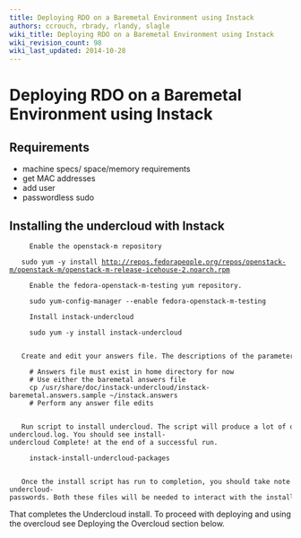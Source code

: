 ```yaml
---
title: Deploying RDO on a Baremetal Environment using Instack
authors: ccrouch, rbrady, rlandy, slagle
wiki_title: Deploying RDO on a Baremetal Environment using Instack
wiki_revision_count: 98
wiki_last_updated: 2014-10-28
---
```


# Deploying RDO on a Baremetal Environment using Instack

## Requirements

*   machine specs/ space/memory requirements
*   get MAC addresses
*   add user
*   passwordless sudo

## Installing the undercloud with Instack

         Enable the openstack-m repository

`   sudo yum -y install `[`http://repos.fedorapeople.org/repos/openstack-m/openstack-m/openstack-m-release-icehouse-2.noarch.rpm`](http://repos.fedorapeople.org/repos/openstack-m/openstack-m/openstack-m-release-icehouse-2.noarch.rpm)

         Enable the fedora-openstack-m-testing yum repository.

         sudo yum-config-manager --enable fedora-openstack-m-testing

         Install instack-undercloud

         sudo yum -y install instack-undercloud

         Create and edit your answers file. The descriptions of the parameters that can be set are in the sample answers file.

         # Answers file must exist in home directory for now
         # Use either the baremetal answers file
         cp /usr/share/doc/instack-undercloud/instack-baremetal.answers.sample ~/instack.answers
         # Perform any answer file edits

         Run script to install undercloud. The script will produce a lot of output on the sceen. It also logs to ~/.instack/install-undercloud.log. You should see install-undercloud Complete! at the end of a successful run.

         instack-install-undercloud-packages

         Once the install script has run to completion, you should take note to secure and save the files /root/stackrc and /root/tripleo-undercloud-passwords. Both these files will be needed to interact with the installed undercloud. You may copy these files to your home directory to make them easier to source later on, but you should try to keep them as secure and backed up as possible.

That completes the Undercloud install. To proceed with deploying and using the overcloud see Deploying the Overcloud section below.
